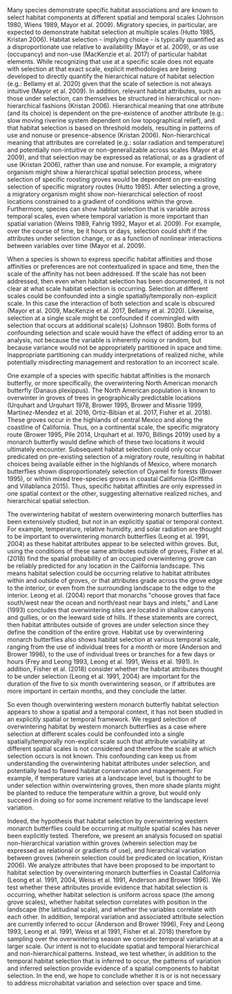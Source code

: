 Many species demonstrate specific habitat associations and are known to select habitat components at different spatial and temporal scales (Johnson 1980, Wiens 1989, Mayor et al. 2009). Migratory species, in particular, are expected to demonstrate habitat selection at multiple scales (Hutto 1985, Kristan 2006). Habitat selection - implying choice - is typically quantified as a disproportionate use relative to availability (Mayor et al. 2009), or as use (occupancy) and non-use (MacKenzie et al. 2017) of particular habitat elements. While recognizing that use at a specific scale does not equate with selection at that exact scale, explicit methodologies are being developed to directly quantify the hierarchical nature of habitat selection (e.g.: Bellamy et al. 2020) given that the scale of selection is not always intuitive (Mayor et al. 2009). In addition, relevant habitat attributes, such as those under selection, can themselves be structured in hierarchical or non-hierarchical fashions (Kristan 2006). Hierarchical meaning that one attribute (and its choice) is dependent on the pre-existence of another attribute (e.g.: slow moving riverine system dependent on low topographical relief), and that habitat selection is based on threshold models, resulting in patterns of use and nonuse or presence-absence (Kristan 2006). Non-hierarchical meaning that attributes are correlated (e.g.: solar radiation and temperature) and potentially non-intuitive or non-generalizable across scales (Mayor et al 2009), and that selection may be expressed as relational, or as a gradient of use (Kristan 2006), rather than use and nonuse. For example, a migratory organism might show a hierarchical spatial selection process, where selection of specific roosting groves would be dependent on pre-existing selection of specific migratory routes (Hutto 1985). After selecting a grove, a migratory organism might show non-hierarchical selection of roost locations constrained to a gradient of conditions within the grove. Furthermore, species can show habitat selection that is variable across temporal scales, even where temporal variation is more important than spatial variation (Weins 1989, Fahrig 1992, Mayor et al. 2009). For example, over the course of time, be it hours or days, selection could shift if the attributes under selection change, or as a function of nonlinear interactions between variables over time (Mayor et al. 2009).

When a species is shown to express specific habitat affinities and those affinities or preferences are not contextualized in space and time, then the scale of the affinity has not been addressed. If the scale has not been addressed, then even when habitat selection has been documented, it is not clear at what scale habitat selection is occurring. Selection at different scales could be confounded into a single spatially/temporally non-explicit scale. In this case the interaction of both selection and scale is obscured (Mayor et al. 2009, MacKenzie et al. 2017, Bellamy et al. 2020). Likewise, selection at a single scale might be confounded if commingled with selection that occurs at additional scale(s) (Johnson 1980). Both forms of confounding selection and scale would have the effect of adding error to an analysis, not because the variable is inherently noisy or random, but because variance would not be appropriately partitioned in space and time. Inappropriate partitioning can muddy interpretations of realized niche, while potentially misdirecting management and restoration to an incorrect scale.

One example of a species with specific habitat affinities is the monarch butterfly, or more specifically, the overwintering North American monarch butterfly (Danaus plexippus). The North American population is known to overwinter in groves of trees in geographically predictable locations (Urquhart and Urquhart 1978, Brower 1995, Brower and Missrie 1999, Martinez-Mendez et al. 2016, Ortiz-Bibian et al. 2017, Fisher et al. 2018). These groves occur in the highlands of central Mexico and along the coastline of California. Thus, on a continental scale, the specific migratory route (Brower 1995, Pile 2014, Urquhart et al. 1970, Billings 2019) used by a monarch butterfly would define which of these two locations it would ultimately encounter. Subsequent habitat selection could only occur predicated on pre-existing selection of a migratory route, resulting in habitat choices being available either in the highlands of Mexico, where monarch butterflies shown disproportionately selection of Oyamel fir forests (Brower 1995), or within mixed tree-species groves in coastal California (Griffiths and Villablanca 2015). Thus, specific habitat affinities are only expressed in one spatial context or the other, suggesting alternative realized niches, and hierarchical spatial selection.

The overwintering habitat of western overwintering monarch butterflies has been extensively studied, but not in an explicitly spatial or temporal context. For example, temperature, relative humidity, and solar radiation are thought to be important to overwintering monarch butterflies (Leong et al. 1991, 2004) as these habitat attributes appear to be selected within groves. But, using the conditions of these same attributes outside of groves, Fisher et al. (2018) find the spatial probability of an occupied overwintering grove can be reliably predicted for any location in the California landscape. This means habitat selection could be occurring relative to habitat attributes within and outside of groves, or that attributes grade across the grove edge to the interior, or even from the surrounding landscape to the edge to the interior. Leong et al. (2004) report that monarchs "choose groves that face south/west near the ocean and north/east near bays and inlets," and Lane (1993) concludes that overwintering sites are located in shallow canyons and gullies, or on the leeward side of hills. If these statements are correct, then habitat attributes outside of groves are under selection since they define the condition of the entire grove. Habitat use by overwintering monarch butterflies also shows habitat selection at various temporal scale, ranging from the use of individual trees for a month or more (Anderson and Brower 1996), to the use of individual trees or branches for a few days or hours (Frey and Leong 1993, Leong et al. 1991, Weiss et al. 1991). In addition, Fisher et al. (2018) consider whether the habitat attributes thought to be under selection (Leong et al. 1991, 2004) are important for the duration of the five to six month overwintering season, or if attributes are more important in certain months, and they conclude the latter.

So even though overwintering western monarch butterfly habitat selection appears to show a spatial and a temporal context, it has not been studied in an explicitly spatial or temporal framework. We regard selection of overwintering habitat by western monarch butterflies as a case where selection at different scales could be confounded into a single spatially/temporally non-explicit scale such that attribute variability at different spatial scales is not considered and therefore the scale at which selection occurs is not known. This confounding can keep us from understanding the overwintering habitat attributes under selection, and potentially lead to flawed habitat conservation and management. For example, if temperature varies at a landscape level, but is thought to be under selection within overwintering groves, then more shade plants might be planted to reduce the temperature within a grove, but would only succeed in doing so for some increment relative to the landscape level variation.

Indeed, the hypothesis that habitat selection by overwintering western monarch butterflies could be occurring at multiple spatial scales has never been explicitly tested. Therefore, we present an analysis focused on spatial non-hierarchical variation within groves (wherein selection may be expressed as relational or gradients of use), and hierarchical variation between groves (wherein selection could be predicated on location, Kristan 2006). We analyze attributes that have been proposed to be important to habitat selection by overwintering monarch butterflies in Coastal California (Leong et al. 1991, 2004, Weiss et al. 1991, Anderson and Brower 1996). We test whether these attributes provide evidence that habitat selection is occurring, whether habitat selection is uniform across space (the among grove scales), whether habitat selection correlates with position in the landscape (the latitudinal scale), and whether the variables correlate with each other. In addition, temporal variation and associated attribute selection are currently inferred to occur (Anderson and Brower 1996), Frey and Leong 1993, Leong et al. 1991, Weiss et al 1991, Fisher et al. 2018) therefore by sampling over the overwintering season we consider temporal variation at a larger scale. Our intent is not to elucidate spatial and temporal hierarchical and non-hierarchical patterns. Instead, we test whether, in addition to the temporal habitat selection that is inferred to occur, the patterns of variation and inferred selection provide evidence of a spatial components to habitat selection. In the end, we hope to conclude whether it is or is not necessary to address microhabitat variation and selection over space and time.